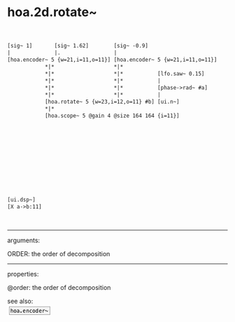 # hoa.2d.rotate~

```


[sig~ 1]       [sig~ 1.62]        [sig~ -0.9]
|              |.                 |
[hoa.encoder~ 5 {w=21,i=11,o=11}] [hoa.encoder~ 5 {w=21,i=11,o=11}]
            *|*                   *|*
            *|*                   *|*           [lfo.saw~ 0.15]
            *|*                   *|*           |
            *|*                   *|*           [phase->rad~ #a]
            *|*                   *|*           |
            [hoa.rotate~ 5 {w=23,i=12,o=11} #b] [ui.n~]
            *|*
            [hoa.scope~ 5 @gain 4 @size 164 164 {i=11}]











[ui.dsp~]
[X a->b:11]

            
```
---
arguments:

ORDER: the order of
            decomposition<br>

---
properties:

@order: the order of decomposition<br>

see also:<br>
![hoa.encoder~](img/object_hoa.encoder~.png)
